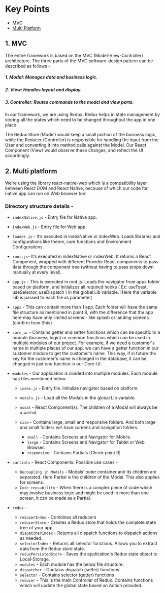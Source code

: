 
# Key Points

- [MVC](#mvc)
- [Multi Platform](#multi-platform)

<a name="mvc"></a>
## 1. MVC
The entire framework is based on the MVC (Model-View-Controller) architecture.
The three parts of the MVC software-design pattern can be described as follows -
  ##### 1. Modal: Manages data and business logic.

  ##### 2. View: Handles layout and display.

  ##### 3. Controller: Routes commands to the model and view parts.

In our framework, we are using Redux. Redux helps in state management by storing all the states which need to be changed throughout the app in one place.


The Redux Store (Model) would keep a small portion of the business logic, while the Reducer (Controller) is responsible for handling the input from the User and converting it into method calls against the Model. Our React Component (View) would observe these changes, and reflect the UI accordingly.

<a name="multi-platform"></a>
## 2. Multi platform

We’re using the library react-native-web which is a compatibility layer between React DOM and React Native, because of which our code for native app can run on Web browser too!


### Directory structure details -

- `indexNative.js` - Entry file for Native app.
- `indexWeb.js` - Entry file for Web app.

- `loader.js` - It’s executed in indexNative or indexWeb. Loads libraries and configurations like theme, core functions and Environment Configurations.

- `root.js`- It’s executed in indexNative or indexWeb. It returns a React Component, wrapped with different Provider React components to pass data through the component tree (without having to pass props down manually at every level).

- `app.js` - This is executed in root.js. Loads the navigator from apps folder based on platform, and initializes all required hooks ( Ex: useToast, useSelector, useDispatch ) in the global Lib variable. (Here the variable Lib is passed to each file as parameter)
- `apps` - This can contain more than 1 app. Each folder will have the same file structure as mentioned in point 8, with the difference that the app here may have only limited screens - like splash or landing screens. (confirm from Shiv)
- `core_ui` - Contains getter and setter functions which can be specific to a module (business logic) or common functions which can be used in multiple modules of our project.
For example, if we need a customer's name in multiple places of our app, we can have a getter function in our customer module to get the customer’s name. This way, if in future the key for the customer's name is changed in the database, it can be changed in just one function in our Core-UI.
- `modules` - Our application is divided into multiple modules. Each module has files mentioned below -
   - `index.js` - Entry file. Initialize navigator based on platform.
   - `modals.js` - Load all the Modals in the global Lib variable.
   - `modal`  - React Component(s). The children of a Modal will always be a partial.
   - `size`  - Contains large, small and responsive folders. And both large and small folders will have screens and navigation folders.
   
      - `small` - Contains Screens and Navigator for Mobile.
      - `large` -  Contains Screens and Navigator for Tablet or Web Browser.
      - `responsive` - Contains Partials (Check point 9)

- `partials` - React Components. Possible use cases - 
    - `Decoupling in Modals` - Modals’ outer container and its children are separated. Here Partial is the children of the Modal. This also applies for screens.
    - `Code reusability` - When there is a complex piece of code which may involve business logic and might be used in more than one screen, it can be made as a Partial.

- `redux` -
    - `reducerIndex` -  Combines all reducers
    - `reducerStore` -  Creates a Redux store that holds the complete state tree of your app.
    - `dispatcherIndex` -   Returns all dispatch functions to dispatch actions as needed.
    - `selectorIndex` -  Returns all selector functions. Allows you to extract data from the Redux store state.
    - `reduxPersistedStore` - Saves the application's Redux state object to Local-Storage.
    - `modules` - Each module has the below file structure.
    - `dispatcher` -  Contains dispatch (setter) functions
    - `selector` -  Contains selector (getter) functions
    - `reducer` - This is the main Controller of Redux. Contains functions which will update the global state based on Action provided.

